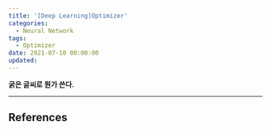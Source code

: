 ```yaml
---
title: '[Deep Learning]Optimizer'
categories:
  - Neural Network
tags:
  - Optimizer
date: 2021-07-10 00:00:00
updated:
---
```


<!--

<center>Kaggle Customer Score Dataset</center>

- Machine Learning
- Statistics , Math
- Data Engineering
- Programming
- EDA & Visualization
- Data Extraction & Wrangling


#신경망이란 무엇인가?

https://www.youtube.com/watch?v=aircAruvnKk



optimizer란 

optimizer 종류

optimizer 선택 방법론

구현

#참고

https://cinema4dr12.tistory.com/1016?category=515283

https://www.kdnuggets.com/2021/07/top-python-data-science-interview-questions.html
-->

**굵은 글씨로 뭔가 쓴다.**

---

## References
